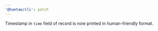 ```yaml
---
'@haetae/cli': patch
---
```


Timestamp in `time` field of record is now printed in human-friendly format.
